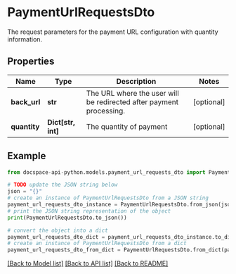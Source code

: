 # PaymentUrlRequestsDto
The request parameters for the payment URL configuration with quantity information.

## Properties

Name | Type | Description | Notes
------------ | ------------- | ------------- | -------------
**back_url** | **str** | The URL where the user will be redirected after payment processing. | [optional] 
**quantity** | **Dict[str, int]** | The quantity of payment | [optional] 

## Example

```python
from docspace-api-python.models.payment_url_requests_dto import PaymentUrlRequestsDto

# TODO update the JSON string below
json = "{}"
# create an instance of PaymentUrlRequestsDto from a JSON string
payment_url_requests_dto_instance = PaymentUrlRequestsDto.from_json(json)
# print the JSON string representation of the object
print(PaymentUrlRequestsDto.to_json())

# convert the object into a dict
payment_url_requests_dto_dict = payment_url_requests_dto_instance.to_dict()
# create an instance of PaymentUrlRequestsDto from a dict
payment_url_requests_dto_from_dict = PaymentUrlRequestsDto.from_dict(payment_url_requests_dto_dict)
```
[[Back to Model list]](../README.md#documentation-for-models) [[Back to API list]](../README.md#documentation-for-api-endpoints) [[Back to README]](../README.md)


